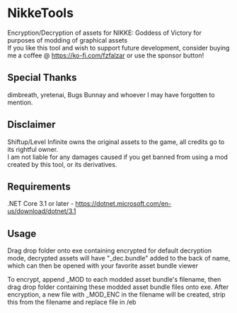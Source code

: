 # NikkeTools
Encryption/Decryption of assets for NIKKE: Goddess of Victory for purposes of modding of graphical assets  
If you like this tool and wish to support future development, consider buying me a coffee @ https://ko-fi.com/fzfalzar or use the sponsor button!

## Special Thanks  
dimbreath, yretenai, Bugs Bunnay and whoever I may have forgotten to mention.  

## Disclaimer
Shiftup/Level Infinite owns the original assets to the game, all credits go to its rightful owner.  
I am not liable for any damages caused if you get banned from using a mod created by this tool, or its derivatives.  

## Requirements
.NET Core 3.1 or later - https://dotnet.microsoft.com/en-us/download/dotnet/3.1  

## Usage
Drag drop folder onto exe containing encrypted for default decryption mode, decrypted assets will have "_dec.bundle" added to the back of name, which can then be opened with your favorite asset bundle viewer  

To encrypt, append _MOD to each modded asset bundle's filename, then drag drop folder containing these modded asset bundle files onto exe. After encryption, a new file with _MOD_ENC in the filename will be created, strip this from the filename and replace file in /eb
